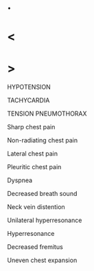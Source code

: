 # .

# <

# >

HYPOTENSION

TACHYCARDIA

TENSION PNEUMOTHORAX

Sharp chest pain

Non-radiating chest pain

Lateral chest pain

Pleuritic chest pain

Dyspnea

Decreased breath sound

Neck vein distention

Unilateral hyperresonance

Hyperresonance

Decreased fremitus

Uneven chest expansion
